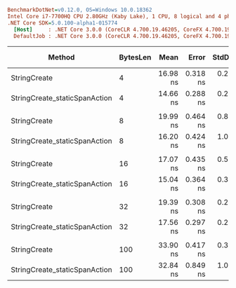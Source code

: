 ``` ini

BenchmarkDotNet=v0.12.0, OS=Windows 10.0.18362
Intel Core i7-7700HQ CPU 2.80GHz (Kaby Lake), 1 CPU, 8 logical and 4 physical cores
.NET Core SDK=5.0.100-alpha1-015774
  [Host]     : .NET Core 3.0.0 (CoreCLR 4.700.19.46205, CoreFX 4.700.19.46214), X64 RyuJIT
  DefaultJob : .NET Core 3.0.0 (CoreCLR 4.700.19.46205, CoreFX 4.700.19.46214), X64 RyuJIT


```
|                        Method | BytesLen |     Mean |    Error |   StdDev | Ratio | RatioSD |  Gen 0 | Gen 1 | Gen 2 | Allocated |
|------------------------------ |--------- |---------:|---------:|---------:|------:|--------:|-------:|------:|------:|----------:|
|                  StringCreate |        4 | 16.98 ns | 0.318 ns | 0.297 ns |  1.00 |    0.00 | 0.0102 |     - |     - |      32 B |
| StringCreate_staticSpanAction |        4 | 14.66 ns | 0.288 ns | 0.256 ns |  0.86 |    0.02 | 0.0102 |     - |     - |      32 B |
|                               |          |          |          |          |       |         |        |       |       |           |
|                  StringCreate |        8 | 19.99 ns | 0.464 ns | 0.848 ns |  1.00 |    0.00 | 0.0127 |     - |     - |      40 B |
| StringCreate_staticSpanAction |        8 | 16.20 ns | 0.424 ns | 1.031 ns |  0.84 |    0.06 | 0.0127 |     - |     - |      40 B |
|                               |          |          |          |          |       |         |        |       |       |           |
|                  StringCreate |       16 | 17.07 ns | 0.435 ns | 0.518 ns |  1.00 |    0.00 | 0.0178 |     - |     - |      56 B |
| StringCreate_staticSpanAction |       16 | 15.04 ns | 0.364 ns | 0.323 ns |  0.88 |    0.03 | 0.0178 |     - |     - |      56 B |
|                               |          |          |          |          |       |         |        |       |       |           |
|                  StringCreate |       32 | 19.39 ns | 0.308 ns | 0.273 ns |  1.00 |    0.00 | 0.0280 |     - |     - |      88 B |
| StringCreate_staticSpanAction |       32 | 17.56 ns | 0.297 ns | 0.248 ns |  0.91 |    0.02 | 0.0280 |     - |     - |      88 B |
|                               |          |          |          |          |       |         |        |       |       |           |
|                  StringCreate |      100 | 33.90 ns | 0.417 ns | 0.348 ns |  1.00 |    0.00 | 0.0714 |     - |     - |     224 B |
| StringCreate_staticSpanAction |      100 | 32.84 ns | 0.849 ns | 1.011 ns |  0.98 |    0.03 | 0.0714 |     - |     - |     224 B |
